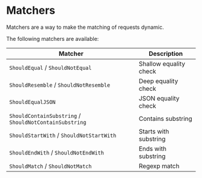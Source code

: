 # Matchers

Matchers are a way to make the matching of requests dynamic.

The following matchers are available:

| Matcher                                                | Description            |
| ------------------------------------------------------ | ---------------------- |
| `ShouldEqual` / `ShouldNotEqual`                       | Shallow equality check |
| `ShouldResemble` / `ShouldNotResemble`                 | Deep equality check    |
| `ShouldEqualJSON`                                      | JSON equality check    |
| `ShouldContainSubstring` / `ShouldNotContainSubstring` | Contains substring     |
| `ShouldStartWith` / `ShouldNotStartWith`               | Starts with substring  |
| `ShouldEndWith` / `ShouldNotEndWith`                   | Ends with substring    |
| `ShouldMatch` / `ShouldNotMatch`                       | Regexp match           |
